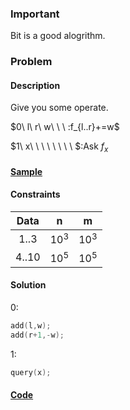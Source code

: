 ### Important

Bit is a good alogrithm.

### Problem

#### Description

Give you some operate.

$0\ l\ r\ w\ \ \  $:$f_{l..r}+=w$

$1\ x\ \ \ \ \ \ \ \ $:Ask $f_x$

#### [Sample](https://hhuhao.github.io/blogs/bit1/sample)

#### Constraints

|  Data   |   n    |   m    |
| :-----: | :----: | :----: |
| $1..3$  | $10^3$ | $10^3$ |
| $4..10$ | $10^5$ | $10^5$ |

#### Solution

$0$:

```c++
add(l,w);
add(r+1,-w);
```

$1$:

```c++
query(x);
```

#### [Code](https://hhuhao.github.io/blogs/bit1/code)

